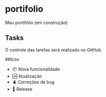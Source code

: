 # portifolio

Meu portifólio (em construção)

## Tasks 

O controle das tarefas será realizado no GitHub 

##Icon

- :package: Nova funcionalidade
- :up: Atualização
- :beetle: Correções de bug
- :checkered_flag: Release